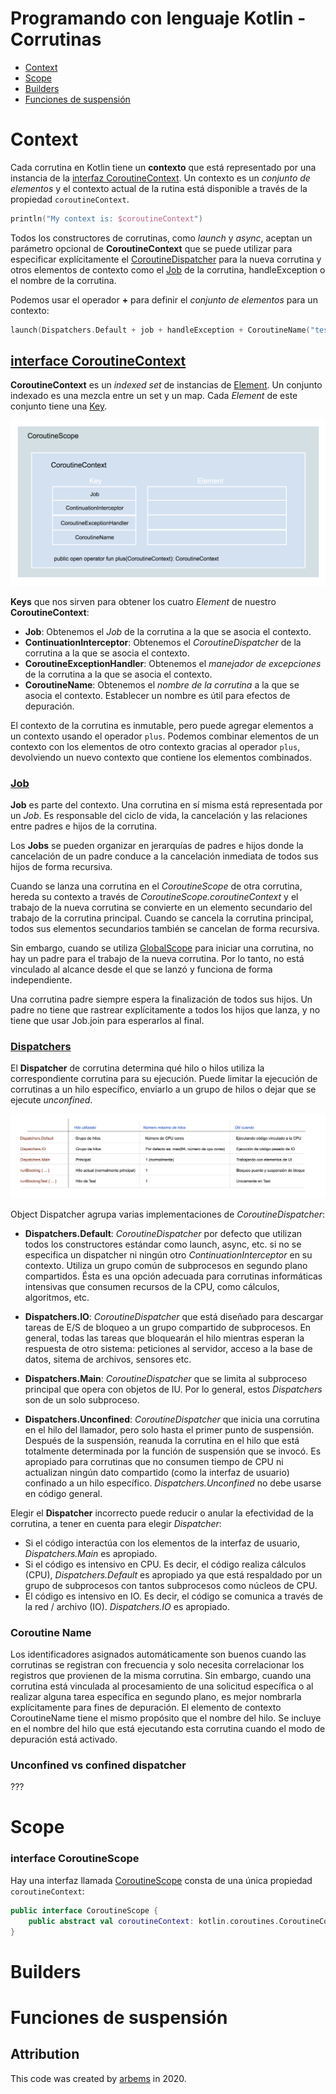 # Programando con lenguaje Kotlin - Corrutinas

* [Context]()
* [Scope]()
* [Builders]()
* [Funciones de suspensión]()

# Context

Cada corrutina en Kotlin tiene un **contexto** que está representado por una instancia de la [interfaz CoroutineContext](https://kotlinlang.org/api/latest/jvm/stdlib/kotlin.coroutines/-coroutine-context/). Un contexto es un *conjunto de elementos* y el contexto actual de la rutina está disponible a través de la propiedad `coroutineContext`.

```kotlin
println("My context is: $coroutineContext")
```

Todos los constructores de corrutinas, como *launch* y *async*, aceptan un parámetro opcional de **CoroutineContext** que se puede utilizar para especificar explícitamente el [CoroutineDispatcher](https://kotlin.github.io/kotlinx.corrutinas/kotlinx-corrutinas-core/kotlinx.corrutinas/-corrutina-dispatcher/index.html) para la nueva corrutina y otros elementos de contexto como el [Job](https://kotlin.github.io/kotlinx.corrutinas/kotlinx-corrutinas-core/kotlinx.corrutinas/-job/index.html) de la corrutina, handleException o el nombre de la corrutina.

Podemos usar el operador **+** para definir el *conjunto de elementos* para un contexto:

```kotlin
launch(Dispatchers.Default + job + handleException + CoroutineName("test")) { }
```

## [interface CoroutineContext](https://kotlinlang.org/api/latest/jvm/stdlib/kotlin.coroutines/-coroutine-context/)

**CoroutineContext** es un *indexed set* de instancias de [Element](https://kotlinlang.org/api/latest/jvm/stdlib/kotlin.corrutinas/-corrutina-context/-element/). Un conjunto indexado es una mezcla entre un set y un map. Cada *Element* de este conjunto tiene una [Key](https://kotlinlang.org/api/latest/jvm/stdlib/kotlin.corrutinas/-corrutina-context/-key.html).

<img src="https://raw.githubusercontent.com/arbems/Android-with-Kotlin-Architecture-Components/master/Corrutinas%20kotlin%20con%20componentes%20de%20la%20arquitectura/0001.png" width="600" /><br>

**Keys** que nos sirven para obtener los cuatro *Element* de nuestro **CoroutineContext**:

* **Job**: Obtenemos el *Job* de la corrutina a la que se asocia el contexto.
* **ContinuationInterceptor**: Obtenemos el *CoroutineDispatcher* de la corrutina a la que se asocia el contexto.
* **CoroutineExceptionHandler**: Obtenemos el *manejador de excepciones* de la corrutina a la que se asocia el contexto.
* **CoroutineName**: Obtenemos el *nombre de la corrutina* a la que se asocia el contexto. Establecer un nombre es útil para efectos de depuración.

El contexto de la corrutina es inmutable, pero puede agregar elementos a un contexto usando el operador `plus`.
Podemos combinar elementos de un contexto con los elementos de otro contexto gracias al operador `plus`, devolviendo un nuevo contexto que contiene los elementos combinados.

### [Job](https://kotlin.github.io/kotlinx.coroutines/kotlinx-coroutines-core/kotlinx.coroutines/-job/index.html)

**Job** es parte del contexto. Una corrutina en sí misma está representada por un *Job*. Es responsable del ciclo de vida, la cancelación y las relaciones entre padres e hijos de la corrutina.

Los **Jobs** se pueden organizar en jerarquías de padres e hijos donde la cancelación de un padre conduce a la cancelación inmediata de todos sus hijos de forma recursiva.<br>

Cuando se lanza una corrutina en el *CoroutineScope* de otra corrutina, hereda su contexto a través de *CoroutineScope.coroutineContext* y el trabajo de la nueva corrutina se convierte en un elemento secundario del trabajo de la corrutina principal. Cuando se cancela la corrutina principal, todos sus elementos secundarios también se cancelan de forma recursiva.

Sin embargo, cuando se utiliza [GlobalScope](https://kotlin.github.io/kotlinx.coroutines/kotlinx-coroutines-core/kotlinx.coroutines/-global-scope/index.html) para iniciar una corrutina, no hay un padre para el trabajo de la nueva corrutina. Por lo tanto, no está vinculado al alcance desde el que se lanzó y funciona de forma independiente.

Una corrutina padre siempre espera la finalización de todos sus hijos. Un padre no tiene que rastrear explícitamente a todos los hijos que lanza, y no tiene que usar Job.join para esperarlos al final.

### [Dispatchers](https://kotlin.github.io/kotlinx.coroutines/kotlinx-coroutines-core/kotlinx.coroutines/-dispatchers/index.html)

El **Dispatcher** de corrutina determina qué hilo o hilos utiliza la correspondiente corrutina para su ejecución.
Puede limitar la ejecución de corrutinas a un hilo específico, enviarlo a un grupo de hilos o dejar que se ejecute *unconfined*.

<img src="https://raw.githubusercontent.com/arbems/Kotlin-Programming-Language/master/src/coroutines/coroutineContextAndDispatchers/0001.png" witdh="600"/>

Object Dispatcher agrupa varias implementaciones de *CoroutineDispatcher*:

* **Dispatchers.Default**: *CoroutineDispatcher* por defecto que utilizan todos los constructores estándar como launch, async, etc. si no se especifica un dispatcher ni ningún otro *ContinuationInterceptor* en su contexto. Utiliza un grupo común de subprocesos en segundo plano compartidos. Ésta es una opción adecuada para corrutinas informáticas intensivas que consumen recursos de la CPU, como cálculos, algoritmos, etc.

* **Dispatchers.IO**: *CoroutineDispatcher* que está diseñado para descargar tareas de E/S de bloqueo a un grupo compartido de subprocesos. En general, todas las tareas que bloquearán el hilo mientras esperan la respuesta de otro sistema: peticiones al servidor, acceso a la base de datos, sitema de archivos, sensores etc.

* **Dispatchers.Main**: *CoroutineDispatcher* que se limita al subproceso principal que opera con objetos de IU. Por lo general, estos *Dispatchers* son de un solo subproceso.

* **Dispatchers.Unconfined**: *CoroutineDispatcher* que inicia una corrutina en el hilo del llamador, pero solo hasta el primer punto de suspensión. Después de la suspensión, reanuda la corrutina en el hilo que está totalmente determinada por la función de suspensión que se invocó. Es apropiado para corrutinas que no consumen tiempo de CPU ni actualizan ningún dato compartido (como la interfaz de usuario) confinado a un hilo específico. *Dispatchers.Unconfined* no debe usarse en código general.

Elegir el **Dispatcher** incorrecto puede reducir o anular la efectividad de la corrutina, a tener en cuenta para elegir *Dispatcher*:

* Si el código interactúa con los elementos de la interfaz de usuario, *Dispatchers.Main* es apropiado.
* Si el código es intensivo en CPU. Es decir, el código realiza cálculos (CPU), *Dispatchers.Default* es apropiado ya que está respaldado por un grupo de subprocesos con tantos subprocesos como núcleos de CPU.
* El código es intensivo en IO. Es decir, el código se comunica a través de la red / archivo (IO). *Dispatchers.IO* es apropiado.

### Coroutine Name

Los identificadores asignados automáticamente son buenos cuando las corrutinas se registran con frecuencia y solo necesita correlacionar los registros que provienen de la misma corrutina. Sin embargo, cuando una corrutina está vinculada al procesamiento de una solicitud específica o al realizar alguna tarea específica en segundo plano, es mejor nombrarla explícitamente para fines de depuración. El elemento de contexto CoroutineName tiene el mismo propósito que el nombre del hilo. Se incluye en el nombre del hilo que está ejecutando esta corrutina cuando el modo de depuración está activado.

### Unconfined vs confined dispatcher

???

# Scope

### interface CoroutineScope

Hay una interfaz llamada [CoroutineScope](https://kotlin.github.io/kotlinx.coroutines/kotlinx-coroutines-core/kotlinx.coroutines/-coroutine-scope/index.html) consta de una única propiedad `coroutineContext`:

```kotlin
public interface CoroutineScope {
    public abstract val coroutineContext: kotlin.coroutines.CoroutineContext
}
```

# Builders

# Funciones de suspensión

## Attribution

This code was created by [arbems](https://github.com/arbems) in 2020.
